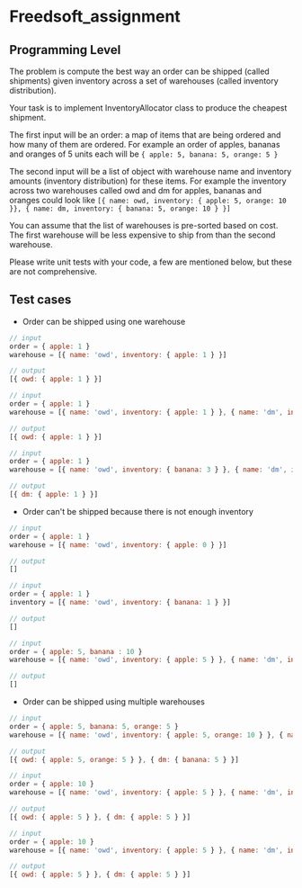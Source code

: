 # Freedsoft_assignment

## Programming Level

The problem is compute the best way an order can be shipped (called shipments) given inventory across a set of warehouses (called inventory distribution).

Your task is to implement InventoryAllocator class to produce the cheapest shipment.

The first input will be an order: a map of items that are being ordered and how many of them are ordered. For example an order of apples, bananas and oranges of 5 units each will be `{ apple: 5, banana: 5, orange: 5 }`

The second input will be a list of object with warehouse name and inventory amounts (inventory distribution) for these items. For example the inventory across two warehouses called owd and dm for apples, bananas and oranges could look like `[{ name: owd, inventory: { apple: 5, orange: 10 }}, { name: dm, inventory: { banana: 5, orange: 10 } }]`

You can assume that the list of warehouses is pre-sorted based on cost. The first warehouse will be less expensive to ship from than the second warehouse.

Please write unit tests with your code, a few are mentioned below, but these are not comprehensive.

## Test cases

- Order can be shipped using one warehouse

```Javascript
// input
order = { apple: 1 }
warehouse = [{ name: 'owd', inventory: { apple: 1 } }]

// output
[{ owd: { apple: 1 } }]
```

```Javascript
// input
order = { apple: 1 }
warehouse = [{ name: 'owd', inventory: { apple: 1 } }, { name: 'dm', inventory: { apple: 10 }}, { name: 'third', inventory: { apple: 100 } }]

// output
[{ owd: { apple: 1 } }]
```

```Javascript
// input
order = { apple: 1 }
warehouse = [{ name: 'owd', inventory: { banana: 3 } }, { name: 'dm', inventory: { apple: 5, orange: 10 } }]

// output
[{ dm: { apple: 1 } }]

```

- Order can't be shipped because there is not enough inventory

```Javascript
// input
order = { apple: 1 }
warehouse = [{ name: 'owd', inventory: { apple: 0 } }]

// output
[]
```

```Javascript
// input
order = { apple: 1 }
inventory = [{ name: 'owd', inventory: { banana: 1 } }]

// output
[]
```

```Javascript
// input
order = { apple: 5, banana : 10 }
warehouse = [{ name: 'owd', inventory: { apple: 5 } }, { name: 'dm', inventory: { apple: 5, banana: 5 } }]

// output
[]
```

- Order can be shipped using multiple warehouses

```Javascript
// input
order = { apple: 5, banana: 5, orange: 5 }
warehouse = [{ name: 'owd', inventory: { apple: 5, orange: 10 } }, { name: 'dm', inventory: { banana: 5, orange: 10 } } ]

// output
[{ owd: { apple: 5, orange: 5 } }, { dm: { banana: 5 } }]
```

```Javascript
// input
order = { apple: 10 }
warehouse = [{ name: 'owd', inventory: { apple: 5 } }, { name: 'dm', inventory: { apple: 5}}]

// output
[{ owd: { apple: 5 } }, { dm: { apple: 5 } }]
```

```Javascript
// input
order = { apple: 10 }
warehouse = [{ name: 'owd', inventory: { apple: 5 } }, { name: 'dm', inventory: { apple: 5, banana: 5 }}]

// output
[{ owd: { apple: 5 } }, { dm: { apple: 5 } }]
```

